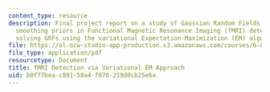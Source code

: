 ```yaml
---
content_type: resource
description: Final project report on a study of Gaussian Random Fields (GRFs) as spatial
  smoothing priors in Functional Magnetic Resonance Imaging (fMRI) detection, and
  solving GRFs using the variational Expectation-Maximization (EM) algorithm.
file: https://ol-ocw-studio-app-production.s3.amazonaws.com/courses/6-881-representation-and-modeling-for-image-analysis-spring-2005/b0f77beac89158a4f070219d0cb25e6a_6881_ou.pdf
file_type: application/pdf
resourcetype: Document
title: fMRI Detection via Variational EM Approach
uid: b0f77bea-c891-58a4-f070-219d0cb25e6a
---
```

